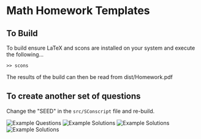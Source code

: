 # Math Homework Templates

## To Build

To build ensure LaTeX and scons are installed on your system and execute the following...

`>> scons`

The results of the build can then be read from dist/Homework.pdf

## To create another set of questions

Change the "SEED" in the `src/SConscript` file and re-build.

![Example Questions](https://raw.github.com/bellockk/math_homework/master/example/Homework-0.png)
![Example Solutions](https://raw.github.com/bellockk/math_homework/master/example/Homework-2.png)
![Example Solutions](https://raw.github.com/bellockk/math_homework/master/example/Homework-1.png)
![Example Solutions](https://raw.github.com/bellockk/math_homework/master/example/Homework-3.png)
